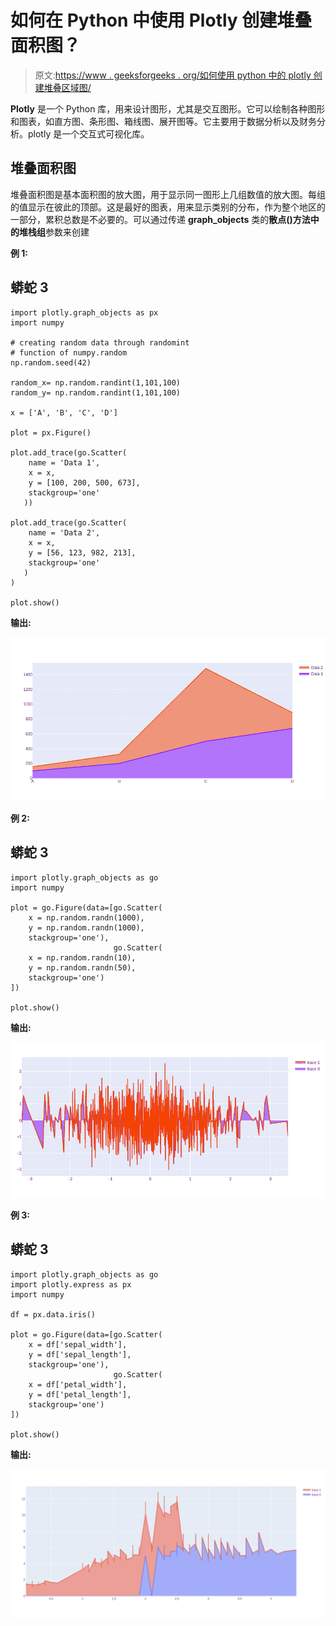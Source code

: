 # 如何在 Python 中使用 Plotly 创建堆叠面积图？

> 原文:[https://www . geeksforgeeks . org/如何使用 python 中的 plotly 创建堆叠区域图/](https://www.geeksforgeeks.org/how-to-create-stacked-area-plot-using-plotly-in-python/)

**Plotly** 是一个 Python 库，用来设计图形，尤其是交互图形。它可以绘制各种图形和图表，如直方图、条形图、箱线图、展开图等。它主要用于数据分析以及财务分析。plotly 是一个交互式可视化库。

## 堆叠面积图

堆叠面积图是基本面积图的放大图，用于显示同一图形上几组数值的放大图。每组的值显示在彼此的顶部。这是最好的图表，用来显示类别的分布，作为整个地区的一部分，累积总数是不必要的。可以通过传递 **graph_objects** 类的**散点()**方法中的**堆栈组**参数来创建

**例 1:**

## 蟒蛇 3

```
import plotly.graph_objects as px
import numpy

# creating random data through randomint 
# function of numpy.random 
np.random.seed(42)

random_x= np.random.randint(1,101,100) 
random_y= np.random.randint(1,101,100)

x = ['A', 'B', 'C', 'D']

plot = px.Figure()

plot.add_trace(go.Scatter(
    name = 'Data 1',
    x = x,
    y = [100, 200, 500, 673],
    stackgroup='one'
   ))

plot.add_trace(go.Scatter(
    name = 'Data 2',
    x = x,
    y = [56, 123, 982, 213],
    stackgroup='one'
   )
)

plot.show()
```

**输出:**

![](img/483bd54d8f5e356b500955f35f8a2e12.png)

**例 2:**

## 蟒蛇 3

```
import plotly.graph_objects as go
import numpy

plot = go.Figure(data=[go.Scatter(
    x = np.random.randn(1000),
    y = np.random.randn(1000),
    stackgroup='one'),
                       go.Scatter(
    x = np.random.randn(10),
    y = np.random.randn(50),
    stackgroup='one')
])

plot.show()
```

**输出:**

![](img/c7ae1d704da60bce8db3a6a5bc2fe569.png)

**例 3:**

## 蟒蛇 3

```
import plotly.graph_objects as go
import plotly.express as px
import numpy

df = px.data.iris()

plot = go.Figure(data=[go.Scatter(
    x = df['sepal_width'],
    y = df['sepal_length'],
    stackgroup='one'),
                       go.Scatter(
    x = df['petal_width'],
    y = df['petal_length'],
    stackgroup='one')
])

plot.show()
```

**输出:**

![](img/960788c47f000a46c227bb5f13347e42.png)